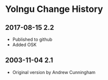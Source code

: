 # Yolngu Change History

## 2017-08-15 2.2
* Published to github
* Added OSK

## 2003-11-04 2.1
* Original version by Andrew Cunningham
